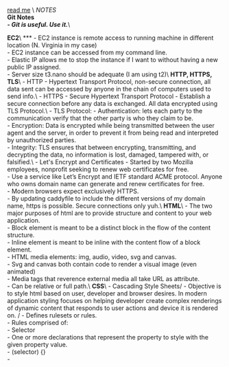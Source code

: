 [read me](https://github.com/Kimball-Peterson/startup/blob/main/README.md) \\
*NOTES*\
**Git Notes**\
***- Git is useful. Use it.***\

**EC2**\\
*** -	EC2 instance is remote access to running machine in different location (N. Virginia in my case)\
	-	EC2 instance can be accessed from my command line.\
	-	Elastic IP allows me to stop the instance if I want to without having a new public IP assigned.\
	-	Server size t3.nano should be adequate (I am using t2)\\
**HTTP, HTTPS, TLS**\\
	- HTTP - Hypertext Transport Protocol, non-secure connection, all data sent can be accessed by anyone in the chain of 	computers used to send info.\ 
 	- HTTPS - Secure Hypertext Transport Protocol - Establish a secure connection before any data is exchanged. All data 	encrypted using TLS Protocol.\\
  	- TLS Protocol:
   		- Authentication:  lets each party to the communication verify that the other party is who they claim to be.\
     		- Encryption: Data is encrypted while being transmitted between the user agent and the server, in order to 		prevent it from being read and interpreted by unauthorized parties.\
       		- Integrity: TLS ensures that between encrypting, transmitting, and decrypting the data, no information is 		lost, damaged, tampered with, or falsified.\\ 
	- Let's Encrypt and Certificates
 		- Started by two Mozilla employees, nonprofit seeking to renew web certificates for free.\
   		- Use a service like Let’s Encrypt and IETF standard ACME protocol. Anyone who owns domain name can generate 		and renew certificates for free.\
     		- Modern browsers expect exclusively HTTPS.\
       		- By updating caddyfile to include the different versions of my domain name, https is possible. Secure 			connections only yuh.\\
**HTML**\\
  		- The two major purposes of html are to provide structure and content to your web application.\
    		- Block element is meant to be a distinct block in the flow of the content structure.\
      		- Inline element is meant to be inline with the content flow of a block element.\
		- HTML media elements: img, audio, video, svg and canvas.\
  		- Svg and canvas both contain code to render a visual image (even animated)\
    		- Media tags that reverence external media all take URL as attribute.\
      			- Can be relative or full path.\\
**CSS**\\
		- Cascading Style Sheets/
  		- Objective is to style html based on user, developer and browser desires. In modern application styling 		focuses on helping developer create complex renderings of dynamic content that responds to user actions and 		device it is rendered on. /
    		- Defines rulesets or rules.\
      		- Rules comprised of:\
			- Selector\
   			- One or more declarations that represent the property to style with the given property value.\
      			- (selector) {}\
	 	- 
	 
	 
